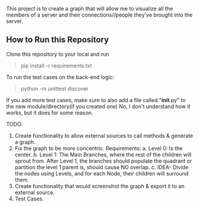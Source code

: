 This project is to create a graph that will allow me to visualize all the members of a server and their connections//people they've brought into the server.

## How to Run this Repository
Clone this repository to your local and run
> pip install -r requirements.txt

To run the test cases on the back-end logic:
> python -m unittest discover 

If you add more test cases, make sure to also add a file called "__init__.py" to the new module/directory(if you created one)
No, I don't understand how it works, but it does for some reason.

TODO:
1. Create functionality to allow external sources to call methods & generate a graph.
2. Fix the graph to be more concentric.
     Requirements:
     a. Level 0: Is the center.
     b. Level 1: The Main Branches, where the rest of the children will sprout from.
         After Level 1, the branches should populate the quadrant or partition the level 1 parent is, should cause NO overlap.
    c. IDEA- Divide the nodes using Levels, and for each Node, their children will surround them. 
3. Create functionality that would screenshot the graph & export it to an external source.
4. Test Cases.
